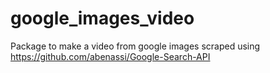 # google_images_video
Package to make a video from google images scraped using https://github.com/abenassi/Google-Search-API

# 
